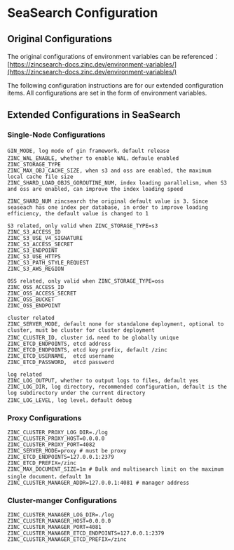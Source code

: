 # SeaSearch Configuration

## Original Configurations

The original configurations of environment variables can be referenced：[https://zincsearch-docs.zinc.dev/environment-variables/](https://zincsearch-docs.zinc.dev/environment-variables/)

The following configuration instructions are for our extended configuration items. All configurations are set in the form of environment variables.

## Extended Configurations in SeaSearch

### Single-Node Configurations

```
GIN_MODE, log mode of gin framework，default release
ZINC_WAL_ENABLE, whether to enable WAL，defaule enabled
ZINC_STORAGE_TYPE
ZINC_MAX_OBJ_CACHE_SIZE, when s3 and oss are enabled, the maximum local cache file size
ZINC_SHARD_LOAD_OBJS_GOROUTINE_NUM, index loading parallelism, when S3 and oss are enabled, can improve the index loading speed

ZINC_SHARD_NUM zincsearch the original default value is 3. Since seaseach has one index per database, in order to improve loading efficiency, the default value is changed to 1

S3 related, only valid when ZINC_STORAGE_TYPE=s3
ZINC_S3_ACCESS_ID
ZINC_S3_USE_V4_SIGNATURE
ZINC_S3_ACCESS_SECRET
ZINC_S3_ENDPOINT
ZINC_S3_USE_HTTPS
ZINC_S3_PATH_STYLE_REQUEST
ZINC_S3_AWS_REGION

OSS related, only valid when ZINC_STORAGE_TYPE=oss
ZINC_OSS_ACCESS_ID
ZINC_OSS_ACCESS_SECRET
ZINC_OSS_BUCKET
ZINC_OSS_ENDPOINT

cluster related
ZINC_SERVER_MODE, default none for standalone deployment, optional to cluster, must be cluster for cluster deployment
ZINC_CLUSTER_ID, cluster id，need to be globally unique
ZINC_ETCD_ENDPOINTS, etcd address
ZINC_ETCD_ENDPOINTS, etcd key prefix, default /zinc
ZINC_ETCD_USERNAME,  etcd username
ZINC_ETCD_PASSWORD,  etcd password

log related
ZINC_LOG_OUTPUT, whether to output logs to files, default yes
ZINC_LOG_DIR, log directory, recommended configuration, default is the log subdirectory under the current directory
ZINC_LOG_LEVEL, log level，default debug

```

### Proxy Configurations

```
ZINC_CLUSTER_PROXY_LOG_DIR=./log 
ZINC_CLUSTER_PROXY_HOST=0.0.0.0
ZINC_CLUSTER_PROXY_PORT=4082
ZINC_SERVER_MODE=proxy # must be proxy
ZINC_ETCD_ENDPOINTS=127.0.0.1:2379
ZINC_ETCD_PREFIX=/zinc
ZINC_MAX_DOCUMENT_SIZE=1m # Bulk and multisearch limit on the maximum single document，default 1m 
ZINC_CLUSTER_MANAGER_ADDR=127.0.0.1:4081 # manager address
```

### Cluster-manger Configurations

```
ZINC_CLUSTER_MANAGER_LOG_DIR=./log
ZINC_CLUSTER_MANAGER_HOST=0.0.0.0
ZINC_CLUSTER_MANAGER_PORT=4081
ZINC_CLUSTER_MANAGER_ETCD_ENDPOINTS=127.0.0.1:2379
ZINC_CLUSTER_MANAGER_ETCD_PREFIX=/zinc
```
